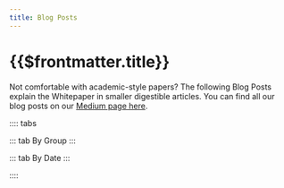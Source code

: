 ```yaml
---
title: Blog Posts
---
```


# {{$frontmatter.title}}

Not comfortable with academic-style papers? The following Blog Posts explain the Whitepaper in smaller digestible articles. You can find all our blog posts on our [Medium page here](https://medium.com/api3).

<!-- START TAB BOX -->
:::: tabs

::: tab By Group
<blog-posts :tab="'byGroup'"/>
:::

::: tab By Date
<blog-posts :tab="'byDate'"/>
:::

::::
